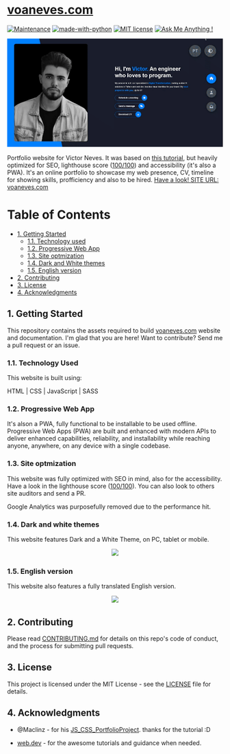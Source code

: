 [voaneves.com](https://voaneves.com)
=================

[![Maintenance](https://img.shields.io/badge/Maintained%3F-yes-green.svg)](https://github.com/voaneves/voaneves.github.io/graphs/commit-activity) [![made-with-python](https://img.shields.io/badge/Made%20with-HTML-Blue)](https://voaneves.com/) [![MIT license](https://img.shields.io/badge/License-MIT-blue.svg)](https://lbesson.mit-license.org/) [![Ask Me Anything !](https://img.shields.io/badge/Ask%20me-anything-1abc9c.svg)](https://GitHub.com/voaneves/ama)

<p align="center">
    <img src = "img/website.gif"/>
</p>

Portfolio website for Victor Neves. It was based on [this tutorial](https://www.youtube.com/watch?v=xV7S8BhIeBo&t=11521s), but heavily optimized for SEO, lighthouse score ([100/100](https://googlechrome.github.io/lighthouse/viewer/?psiurl=https%3A%2F%2Fvoaneves.com%2F&strategy=mobile&category=performance&category=accessibility&category=best-practices&category=seo&category=pwa&utm_source=lh-chrome-ext)) and accessibility (it's also a PWA). It's an online portfolio to showcase my web presence, CV, timeline for showing skills, profficiency and also to be hired. [Have a look! SITE URL: voaneves.com](https://voaneves.com)

Table of Contents
=================

* [1. Getting Started](#getting_started)
    * [1.1. Technology used](#tech)
    * [1.2. Progressive Web App](#pwa)
    * [1.3. Site optmization](#opt)
    * [1.4. Dark and White themes](#themes)
    * [1.5. English version](#en)             
* [2. Contributing](#contributing)
* [3. License](#license)
* [4. Acknowledgments](#acknowledgments)

## 1. Getting Started<a name="getting-started"></a>

This repository contains the assets required to build [voaneves.com](https://voaneves.com) website and documentation. I'm glad that you are here! Want to contribute? Send me a pull request or an issue.

### 1.1. Technology Used<a name="tech"></a>

This website is built using:

HTML | CSS | JavaScript | SASS

### 1.2. Progressive Web App<a name="pwa"></a>

It's alson a PWA, fully functional to be installable to be used offline. Progressive Web Apps (PWA) are built and enhanced with modern APIs to deliver enhanced capabilities, reliability, and installability while reaching anyone, anywhere, on any device with a single codebase.

### 1.3. Site optmization<a name="opt"></a>

This website was fully optimized with SEO in mind, also for the accessibility. Have a look in the lighthouse score ([100/100](https://googlechrome.github.io/lighthouse/viewer/?psiurl=https%3A%2F%2Fvoaneves.com%2F&strategy=mobile&category=performance&category=accessibility&category=best-practices&category=seo&category=pwa&utm_source=lh-chrome-ext)). You can also look to others site auditors and send a PR.

Google Analytics was purposefully removed due to the performance hit.

### 1.4. Dark and white themes<a name="themes"></a>

This website features Dark and a White Theme, on PC, tablet or mobile.

<p align="center">
    <img src = "img/themes.gif"/>
</p>

### 1.5. English version<a name="en"></a>

This website also features a fully translated English version.

<p align="center">
    <img src = "img/lang.gif"/>
</p>

## 2. Contributing <a name="contributing"></a>

Please read [CONTRIBUTING.md](https://gist.github.com/PurpleBooth/b24679402957c63ec426) for details on this repo's code of conduct, and the process for submitting pull requests.

## 3. License <a name="license"></a>

This project is licensed under the MIT License - see the [LICENSE](LICENSE) file for details.

## 4. Acknowledgments <a name="acknowledgments"></a>

* @Maclinz - for his [JS_CSS_PortfolioProject](https://github.com/Maclinz/JS_CSS_PortfolioProject). thanks for the tutorial :D

* [web.dev](https://web.dev) - for the awesome tutorials and guidance when needed.